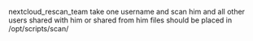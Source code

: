 nextcloud_rescan_team
take one username and scan him and all other users shared with him or shared from him 
files should be placed in /opt/scripts/scan/
